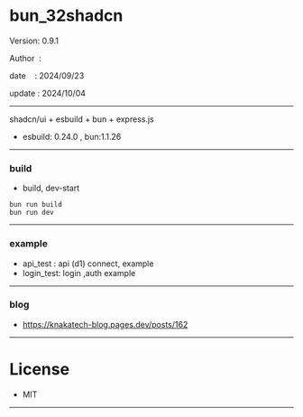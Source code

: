 ﻿# bun_32shadcn

 Version: 0.9.1

 Author  :

 date    : 2024/09/23 

 update : 2024/10/04   

***

shadcn/ui + esbuild + bun + express.js

* esbuild: 0.24.0 , bun:1.1.26

***
### build

* build, dev-start

```
bun run build
bun run dev
```

***
### example

* api_test : api (d1) connect,  example
* login_test:  login ,auth example

***
### blog

* https://knakatech-blog.pages.dev/posts/162

***
# License

* MIT

***

